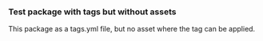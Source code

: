 ### Test package with tags but without assets

This package as a tags.yml file, but no asset where the tag can be applied.
